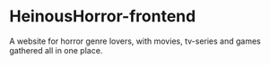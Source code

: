 # HeinousHorror-frontend
A website for horror genre lovers, with movies, tv-series and games gathered all in one place.

